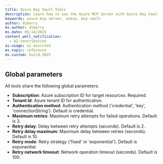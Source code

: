 ```yaml
---
title: Azure Key Vault Tools 
description: Learn how to use the Azure MCP Server with Azure Key Vault keys.
keywords: azure mcp server, azmcp, key vault
author: diberry
ms.author: diberry
ms.date: 05/14/2025
content_well_notification: 
  - AI-contribution
ai-usage: ai-assisted
ms.topic: reference
ms.custom: build-2025
--- 
```

## Global parameters

All tools share the following global parameters: 

* **Subscription**: Azure subscription ID for target resources. Required.
* **Tenant Id**: Azure tenant ID for authentication.
* **Authentication method**: Authentication method ('credential', 'key', 'connectionString'). Default is credential.
* **Maximum retries**: Maximum retry attempts for failed operations. Default is 3. 
* **Retry delay**: Delay between retry attempts (seconds). Default is 2.
* **Retry delay maximum**: Maximum delay between retries (seconds). Default is 10.
* **Retry mode**: Retry strategy ('fixed' or 'exponential'). Default is exponential.
* **Retry network timeout**: Network operation timeout (seconds). Default is 100.
